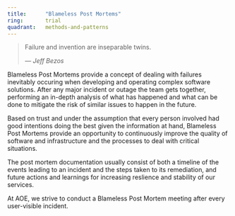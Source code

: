 ```yaml
---
title:      "Blameless Post Mortems"
ring:       trial
quadrant:   methods-and-patterns
---
```


> Failure and invention are inseparable twins.
>
> — <cite>Jeff Bezos</cite>

Blameless Post Mortems provide a concept of dealing with failures inevitably occuring when developing and operating complex software solutions. After any major incident or outage the team gets together, performing an in-depth analysis of what has happened and what can be done to mitigate the risk of similar issues to happen in the future.

Based on trust and under the assumption that every person involved had good intentions doing the best given the information at hand, Blameless Post Mortems provide an opportunity to continuously improve the quality of software and infrastructure and the processes to deal with critical situations.

The post mortem documentation usually consist of both a timeline of the events leading to an incident and the steps taken to its remediation, and future actions and learnings for increasing reslience and stability of our services.

At AOE, we strive to conduct a Blameless Post Mortem meeting after every user-visible incident.
